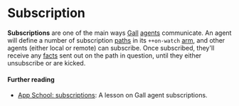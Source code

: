 # Subscription

**Subscriptions** are one of the main ways [Gall](/glossary/gall) [agents](/glossary/agent) communicate. An agent will define a number of subscription [paths](/glossary/path) in its `++on-watch` [arm](/glossary/arm), and other agents (either local or remote) can subscribe. Once subscribed, they'll receive any [facts](/glossary/fact) sent out on the path in question, until they either unsubscribe or are kicked.

#### Further reading

- [App School: subscriptions](/courses/app-school/8-subscriptions): A lesson on Gall agent subscriptions.
